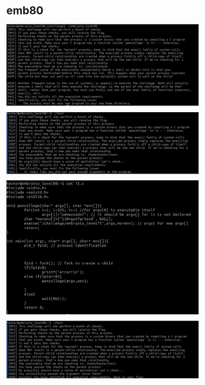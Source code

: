 # emb80

![So it is another binary challenge](<../.gitbook/assets/image (220).png>)

![Should pass multiple arguments ](<../.gitbook/assets/image (18).png>)

![Then use 71st's challenge source code](<../.gitbook/assets/image (99).png>)

![I get the flag.](<../.gitbook/assets/image (164).png>)
